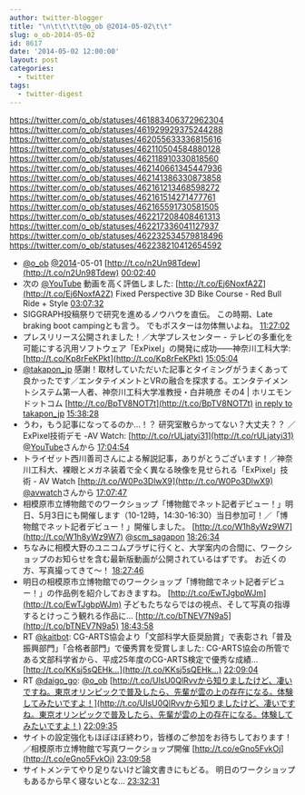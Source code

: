 ```yaml
---
author: twitter-blogger
title: "\n\t\t\t\t@o_ob @2014-05-02\t\t"
slug: o_ob-2014-05-02
id: 8617
date: '2014-05-02 12:00:00'
layout: post
categories:
  - twitter
tags:
  - twitter-digest
---
```


https://twitter.com/o_ob/statuses/461883406372962304 https://twitter.com/o_ob/statuses/461929929375244288 https://twitter.com/o_ob/statuses/462055633336815616 https://twitter.com/o_ob/statuses/462110504584880128 https://twitter.com/o_ob/statuses/462118910330818560 https://twitter.com/o_ob/statuses/462140661345447936 https://twitter.com/o_ob/statuses/462141386330873858 https://twitter.com/o_ob/statuses/462161213468598272 https://twitter.com/o_ob/statuses/462161514271477761 https://twitter.com/o_ob/statuses/462165591730581505 https://twitter.com/o_ob/statuses/462217208408461313 https://twitter.com/o_ob/statuses/462217336041127937 https://twitter.com/o_ob/statuses/462232534579818496 https://twitter.com/o_ob/statuses/462238210412654592  

*   [@o_ob](https://twitter.com/o_ob) [@2014](https://twitter.com/2014)-05-01 [http://t.co/n2Un98Tdew](http://t.co/n2Un98Tdew) [00:02:40](https://twitter.com/o_ob/statuses/461883406372962304)
*   次の [@YouTube](https://twitter.com/YouTube) 動画を高く評価しました: [http://t.co/Ej6NoxfA2Z](http://t.co/Ej6NoxfA2Z) Fixed Perspective 3D Bike Course - Red Bull Ride + Style [03:07:32](https://twitter.com/o_ob/statuses/461929929375244288)
*   SIGGRAPH投稿祭りで研究を進めるノウハウを直伝。 この時期、Late braking boot campingとも言う。 でもポスターは勿体無いよね。 [11:27:02](https://twitter.com/o_ob/statuses/462055633336815616)
*   プレスリリース公開されました！／大学プレスセンター - テレビの多重化を可能にする汎用ソフトウェア「ExPixel」の開発に成功――神奈川工科大学: [http://t.co/Kp8rFeKPkt](http://t.co/Kp8rFeKPkt) [15:05:04](https://twitter.com/o_ob/statuses/462110504584880128)
*   [@takapon_jp](https://twitter.com/takapon_jp) 感謝！取材していただいた記事とタイミングがうまくあって良かったです／エンタテイメントとVRの融合を探求する。エンタテイメントシステム第一人者、神奈川工科大学准教授・白井暁彦 その4 | ホリエモンドットコム [http://t.co/BpTV8NOT7t](http://t.co/BpTV8NOT7t) [in reply to takapon_jp](https://twitter.com/takapon_jp/statuses/462116807755567104) [15:38:28](https://twitter.com/o_ob/statuses/462118910330818560)
*   うわ，もう記事になってるのか…！？ 研究室散らかってない？大丈夫？？ ／ExPixel技術デモ -AV Watch: [http://t.co/rULjatyi31](http://t.co/rULjatyi31) [@YouTube](https://twitter.com/YouTube)さんから [17:04:54](https://twitter.com/o_ob/statuses/462140661345447936)
*   トライゼット西川善司さんによる解説記事，ありがとうございます！／神奈川工科大、裸眼とメガネ装着で全く異なる映像を見せられる「ExPixel」技術 - AV Watch [http://t.co/W0Po3DlwX9](http://t.co/W0Po3DlwX9) [@avwatch](https://twitter.com/avwatch)さんから [17:07:47](https://twitter.com/o_ob/statuses/462141386330873858)
*   相模原市立博物館でのワークショップ「博物館でネット記者デビュー！」明日、5月3日にも開催します（10-12時，14:30-16:30）当日参加可！／「博物館でネット記者デビュー！」開催しました。 [http://t.co/W1h8yWz9W7](http://t.co/W1h8yWz9W7) [@scm_sagapon](https://twitter.com/scm_sagapon) [18:26:34](https://twitter.com/o_ob/statuses/462161213468598272)
*   ちなみに相模大野のユニコムプラザに行くと、大学案内の合間に、ワークショップのお知らせを含む最新版動画が公開されているはずです。 お近くの方、写真撮ってきて〜！ [18:27:46](https://twitter.com/o_ob/statuses/462161514271477761)
*   明日の相模原市立博物館でのワークショップ「博物館でネット記者デビュー！」の作品例を紹介しておきますね。 [http://t.co/EwTJgbpWJm](http://t.co/EwTJgbpWJm) 子どもたちならではの視点、そして写真の指導するとけっこう観れる作品に… [http://t.co/bTNEV7N9a5](http://t.co/bTNEV7N9a5) [18:43:58](https://twitter.com/o_ob/statuses/462165591730581505)
*   RT [@kaitbot](https://twitter.com/kaitbot): CG-ARTS協会より「文部科学大臣奨励賞」で表彰され「普及振興部門」「合格者部門」で優秀賞を受賞しました: CG-ARTS協会の所管である文部科学省から、平成25年度のCG-ARTS検定で優秀な成績... [http://t.co/KKsj5sQEHk…](http://t.co/KKsj5sQEHk…) [22:09:04](https://twitter.com/o_ob/statuses/462217208408461313)
*   RT [@daigo_go](https://twitter.com/daigo_go): [@o_ob](https://twitter.com/o_ob) [http://t.co/UlsU0QlRvvから知りましたけど、凄いですね。東京オリンピックで普及したら、先輩が雲の上の存在になる。体験してみたいですよ！](http://t.co/UlsU0QlRvvから知りましたけど、凄いですね。東京オリンピックで普及したら、先輩が雲の上の存在になる。体験してみたいですよ！) [22:09:35](https://twitter.com/o_ob/statuses/462217336041127937)
*   サイトの設定強化もほぼほぼ終わり，皆様のご参加をお待ちしております！／相模原市立博物館で写真ワークショップ開催 [http://t.co/eGno5FvkOj](http://t.co/eGno5FvkOj) [23:09:58](https://twitter.com/o_ob/statuses/462232534579818496)
*   サイトメンテてやり足りないけど論文書きにもどる。 明日のワークショップもあるから早く寝ないとな… [23:32:31](https://twitter.com/o_ob/statuses/462238210412654592)